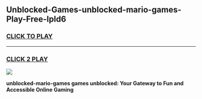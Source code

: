 
## Unblocked-Games-unblocked-mario-games-Play-Free-lpld6
<h3>
<a href="https://premium76.site?title=unblocked-mario-games&ref=23A">CLICK TO PLAY</a></h3>
<hr>

<h3>
<a href="https://premium76.site?title=unblocked-mario-games&ref=23A">CLICK 2 PLAY</a>
  
</h3>

<a href="https://premium76.site?title=unblocked-mario-games&ref=23A"><img src="https://clearcache.store/games.png"></a>


**unblocked-mario-games games unblocked: Your Gateway to Fun and Accessible Online Gaming**

